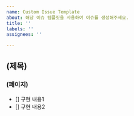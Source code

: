 ```yaml
---
name: Custom Issue Template
about: 해당 이슈 템플릿을 사용하여 이슈를 생성해주세요.
title: ''
labels: ''
assignees: ''

---
```


## (제목)
### (페이지)

- [] 구현 내용1
- [] 구현 내용2
